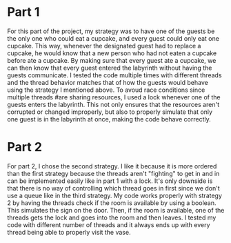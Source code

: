 # Part 1
 For this part of the project, my strategy was to have one of the guests be the only one who could eat a cupcake, and every guest could only eat one cupcake.
 This way, whenever the designated guest had to replace a cupcake, he would know that a new person who had not eaten a cupcake before ate a cupcake. By making
 sure that every guest ate a cupcake, we can then know that every guest entered the labyrinth without having the guests communicate. I tested the code multiple  times with different threads and the thread behavior matches that of how the guests would behave using the strategy I mentioned above. To avoud race conditions  since multiple threads #are sharing resources, I used a lock whenever one of the guests enters the labyrinth. This not only ensures that the resources aren't   corrupted or changed improperly, but also to properly simulate that only one guest is in the labyrinth at once, making the code behave correctly.

# Part 2
For part 2, I chose the second strategy. I like it because it is more ordered than the first strategy because the threads aren't "fighting" to get in and in can be implemented easily like in part 1 with a lock. It's only downside is that there is no way of controlling which thread goes in first since we don't use a queue like in the third strategy. My code works properly with strategy 2 by having the threads check if the room is available by using a boolean. This simulates the sign on the door. Then, if the room is available, one of the threads gets the lock and goes into the room and then leaves. I tested my code with different number of threads and it always ends up with every thread being able to properly visit the vase. 
